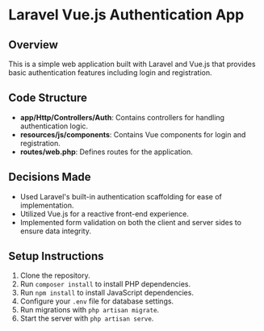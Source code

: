 # Laravel Vue.js Authentication App

## Overview
This is a simple web application built with Laravel and Vue.js that provides basic authentication features including login and registration.

## Code Structure
- **app/Http/Controllers/Auth**: Contains controllers for handling authentication logic.
- **resources/js/components**: Contains Vue components for login and registration.
- **routes/web.php**: Defines routes for the application.

## Decisions Made
- Used Laravel's built-in authentication scaffolding for ease of implementation.
- Utilized Vue.js for a reactive front-end experience.
- Implemented form validation on both the client and server sides to ensure data integrity.

## Setup Instructions
1. Clone the repository.
2. Run `composer install` to install PHP dependencies.
3. Run `npm install` to install JavaScript dependencies.
4. Configure your `.env` file for database settings.
5. Run migrations with `php artisan migrate`.
6. Start the server with `php artisan serve`.